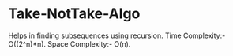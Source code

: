# Take-NotTake-Algo
Helps in finding subsequences using recursion.
Time Complexity:- O((2^n)*n).
Space Complexity:- O(n).
